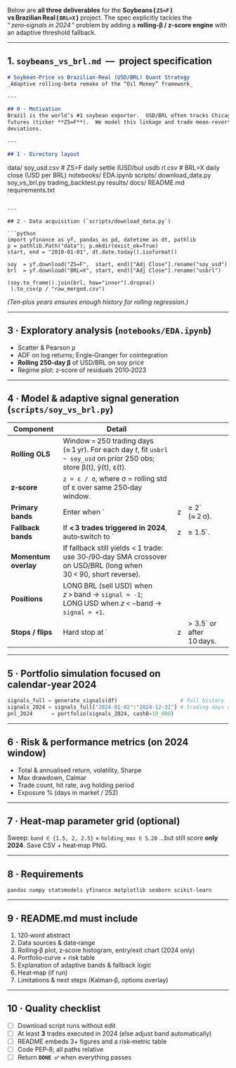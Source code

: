 Below are **all three deliverables** for the **Soybeans ( `ZS=F` ) vs Brazilian Real ( `BRL=X` )** project.
The spec explicitly tackles the “ *zero‑signals in 2024* ” problem by adding a **rolling‑β / z‑score engine** with an adaptive threshold fallback.

---

## 1. `soybeans_vs_brl.md`  —  project specification

```markdown
# Soybean‑Price vs Brazilian‑Real (USD/BRL) Quant Strategy  
_Adaptive rolling‑beta remake of the “Oil Money” framework_

---

## 0 · Motivation  
Brazil is the world’s #1 soybean exporter.  USD/BRL often tracks Chicago‑soybean
futures (ticker **ZS=F**).  We model this linkage and trade mean‑reverting
deviations.

---

## 1 · Directory layout  

```

data/
soy\_usd.csv          # ZS=F daily settle (USD/bu)
usdb rl.csv          # BRL=X daily close (USD per BRL)
notebooks/
EDA.ipynb
scripts/
download\_data.py
soy\_vs\_brl.py
trading\_backtest.py
results/
docs/
README.md
requirements.txt

````

---

## 2 · Data acquisition (`scripts/download_data.py`)

```python
import yfinance as yf, pandas as pd, datetime as dt, pathlib
p = pathlib.Path("data"); p.mkdir(exist_ok=True)
start, end = "2010-01-01", dt.date.today().isoformat()

soy  = yf.download("ZS=F",  start, end)["Adj Close"].rename("soy_usd")
brl  = yf.download("BRL=X", start, end)["Adj Close"].rename("usbrl")

(soy.to_frame().join(brl, how="inner").dropna()
 ).to_csv(p / "raw_merged.csv")
````

*(Ten‑plus years ensures enough history for rolling regression.)*

---

## 3 · Exploratory analysis (`notebooks/EDA.ipynb`)

* Scatter & Pearson ρ
* ADF on log returns; Engle‑Granger for cointegration
* **Rolling 250‑day β** of USD/BRL on soy price
* Regime plot: z‑score of residuals 2010‑2023

---

## 4 · Model & adaptive signal generation (`scripts/soy_vs_brl.py`)

| Component            | Detail                                                                                                                 |   |                           |
| -------------------- | ---------------------------------------------------------------------------------------------------------------------- | - | ------------------------- |
| **Rolling OLS**      | Window = 250 trading days (≈ 1 yr).  For each day *t*, fit `usbrl ~ soy_usd` on prior 250 obs; store β(t), ŷ(t), ε(t). |   |                           |
| **z‑score**          | `z = ε / σ`, where σ = rolling std of ε over same 250‑day window.                                                      |   |                           |
| **Primary bands**    | Enter when \`                                                                                                          | z | ≥ 2\` (≈ 2 σ).            |
| **Fallback bands**   | If **< 3 trades triggered in 2024**, auto‑switch to \`                                                                 | z | ≥ 1.5\`.                  |
| **Momentum overlay** | If fallback still yields < 1 trade: use 30‑/90‑day SMA crossover on USD/BRL (long when 30 < 90, short reverse).        |   |                           |
| **Positions**        | LONG BRL (sell USD) when *z* > band → `signal = -1`;  LONG USD when *z* < −band → `signal = +1`.                       |   |                           |
| **Stops / flips**    | Hard stop at \`                                                                                                        | z | > 3.5\` or after 10 days. |

---

## 5 · Portfolio simulation focused on **calendar‑year 2024**

```python
signals_full = generate_signals(df)                    # full history
signals_2024 = signals_full["2024-01-02":"2024-12-31"] # trading days only
pnl_2024      = portfolio(signals_2024, cash0=10_000)
```

---

## 6 · Risk & performance metrics (on 2024 window)

* Total & annualised return, volatility, Sharpe
* Max drawdown, Calmar
* Trade count, hit rate, avg holding period
* Exposure % (days in market / 252)

---

## 7 · Heat‑map parameter grid (optional)

Sweep:
`band ∈ {1.5, 2, 2.5}` × `holding_max ∈ 5‥20`
…but still score **only 2024**.  Save CSV + heat‑map PNG.

---

## 8 · Requirements

```
pandas numpy statsmodels yfinance matplotlib seaborn scikit-learn
```

---

## 9 · README.md must include

1. 120‑word abstract
2. Data sources & date‑range
3. Rolling‑β plot, z‑score histogram, entry/exit chart (2024 only)
4. Portfolio‑curve + risk table
5. Explanation of adaptive bands & fallback logic
6. Heat‑map (if run)
7. Limitations & next steps (Kalman‑β, options overlay)

---

## 10 · Quality checklist

* [ ] Download script runs without edit
* [ ] At least **3** trades executed in 2024 (else adjust band automatically)
* [ ] README embeds 3+ figures and a risk‑metric table
* [ ] Code PEP‑8; all paths relative
* [ ] Return **`DONE ✅`** when everything passes

```
